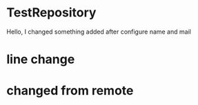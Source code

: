 # TestRepository
Hello, I changed something
added after configure name and mail
# line change
# changed from remote
